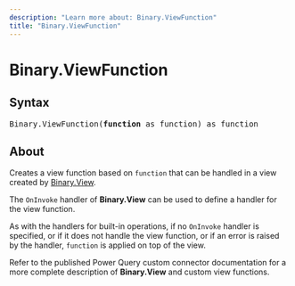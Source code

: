 ```yaml
---
description: "Learn more about: Binary.ViewFunction"
title: "Binary.ViewFunction"
---
```

# Binary.ViewFunction

## Syntax

<pre>
Binary.ViewFunction(<b>function</b> as function) as function
</pre>

## About

Creates a view function based on `function` that can be handled in a view created by [Binary.View](binary-view.md).

The `OnInvoke` handler of **Binary.View** can be used to define a handler for the view function.

As with the handlers for built-in operations, if no `OnInvoke` handler is specified, or if it does not handle the view function, or if an error is raised by the handler, `function` is applied on top of the view.

Refer to the published Power Query custom connector documentation for a more complete description of **Binary.View** and custom view functions.
